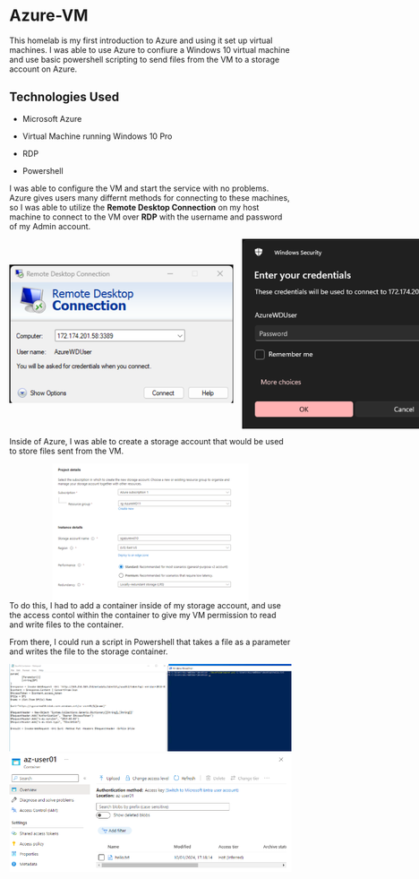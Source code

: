 
# Azure-VM

This homelab is my first introduction to Azure and using it set up virtual machines. I was able to use Azure to confiure a Windows 10 virtual machine and use basic powershell scripting to send files from the VM to a storage account on Azure.

## Technologies Used

- Microsoft Azure

- Virtual Machine running Windows 10 Pro

- RDP

- Powershell


I was able to configure the VM and start the service with no problems. Azure gives users many differnt methods for connecting to these machines, so I was able to utilize the **Remote Desktop Connection** on my host machine to connect to the VM over **RDP** with the username and password of my Admin account.

<div markdown="1" style="display:flex; gap:1rem;">

  <img src=assets/REMOTECONNECT.png width="400px" alt="remote connection" style="object-fit:contain"/>

  <img src=assets/PASSWORDAUTH.png width="400px" alt="remote connection"/>

</div>

Inside of Azure, I was able to create a storage account that would be used to store files sent from the VM.

  <img src=assets/STORAGEACCOUNT.png width="350px" style="display:block; margin:auto;" alt="storage account"/>
To do this, I had to add a container inside of my storage account, and use the access contol within the container to give my VM permission to read and write files to the container.

<br />

From there, I could run a script in Powershell that takes a file as a parameter and writes the file to the storage container.

<div>

  <img src=assets/PS1SCRIPT.png alt="Powershell script"/>

  <img src=assets/SENTFROMVM.png alt="File sent from VM"/>

</div>
